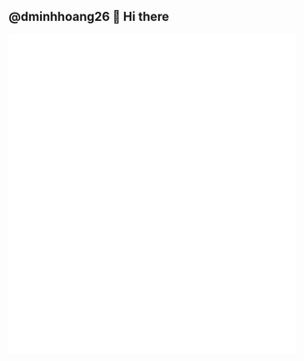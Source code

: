 ## @dminhhoang26 👋 Hi there

<picture>
  <img src="/metrics.plugin.habits.charts.svg" alt="Metrics" align="center" width="800">
</picture>

<picture>
  <img src="/metrics.plugin.languages.indepth.svg" alt="Metrics" align="center" width="800">
</picture>

<picture>
  <img src="/metrics.plugin.habits.facts.svg" alt="Metrics" align="center" width="800">
</picture>

<!--
**dminhhoang26/dminhhoang26** is a ✨ _special_ ✨ repository because its `README.md` (this file) appears on your GitHub profile.

Here are some ideas to get you started:

- 🔭 I’m currently working on ...
- 🌱 I’m currently learning ...
- 👯 I’m looking to collaborate on ...
- 🤔 I’m looking for help with ...
- 💬 Ask me about ...
- 📫 How to reach me: ...
- 😄 Pronouns: ...
- ⚡ Fun fact: ...
-->
